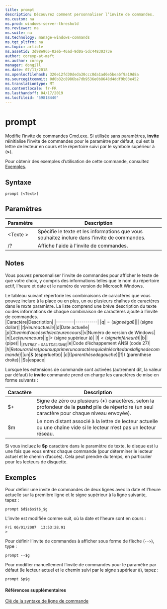 ```yaml
---
title: prompt
description: Découvrez comment personnaliser l’invite de commandes.
ms.custom: na
ms.prod: windows-server-threshold
ms.reviewer: na
ms.suite: na
ms.technology: manage-windows-commands
ms.tgt_pltfrm: na
ms.topic: article
ms.assetid: 3d98e965-02eb-46ad-9d0a-5dc44830373e
author: coreyp-at-msft
ms.author: coreyp
manager: dongill
ms.date: 07/11/2018
ms.openlocfilehash: 320e12fd30deda30ccc0da1ad6e5bea6f9a19d8a
ms.sourcegitcommit: 0d0b32c8986ba7db9536e0b8648d4ddf9b03e452
ms.translationtype: MT
ms.contentlocale: fr-FR
ms.lasthandoff: 04/17/2019
ms.locfileid: "59818440"
---
```

# <a name="prompt"></a>prompt



Modifie l’invite de commandes Cmd.exe. Si utilisée sans paramètres, **invite** réinitialise l’invite de commandes pour le paramètre par défaut, qui est la lettre de lecteur en cours et le répertoire suivi par le symbole supérieur à (**>**).

Pour obtenir des exemples d’utilisation de cette commande, consultez [Exemples](#BKMK_examples).

## <a name="syntax"></a>Syntaxe

```
prompt [<Text>]
```

## <a name="parameters"></a>Paramètres

|Paramètre|Description|
|---------|-----------|
|\<Texte >|Spécifie le texte et les informations que vous souhaitez inclure dans l’invite de commandes.|
|/?|Affiche l'aide à l'invite de commandes.|

## <a name="remarks"></a>Notes

Vous pouvez personnaliser l’invite de commandes pour afficher le texte de que votre choix, y compris des informations telles que le nom du répertoire actif, l’heure et date et le numéro de version de Microsoft Windows.

Le tableau suivant répertorie les combinaisons de caractères que vous pouvez inclure à la place ou en plus, un ou plusieurs chaînes de caractères dans le *texte* paramètre. La liste comprend une brève description du texte ou des informations de chaque combinaison de caractères ajoute à l’invite de commandes.  
|Caractère|Description|
|---------|-----------|
|$q|= (signe égal)|
|$$|$ (signe dollar)|
|$t|Heure actuelle|
|$d|Date actuelle|
|$p|Chemin d’accès et le lecteur en cours|
|$v|Numéro de version de Windows|
|$n|Lecteur en cours|
|$g|> (signe supérieur à)|
|$l|< (signe inférieur à)|
|$b|| (pipe)|
|$_|ENTREZ-SAUT DE LIGNE|
|$e|Code d’échappement ANSI (code 27)|
|$h|Retour arrière (pour supprimer un caractère qui a été écrite dans la ligne de commande)|
|$un|& (esperluette)|
|$c|((parenthèse de gauche)|
|$f|) (parenthèse droite)|
|$s|espace|

Lorsque les extensions de commande sont activées (autrement dit, la valeur par défaut) le **invite** commande prend en charge les caractères de mise en forme suivants :  

|Caractère|Description|
|---------|-----------|
|$+|Signe de zéro ou plusieurs (**+**) caractères, selon la profondeur de la **pushd** pile de répertoire (un seul caractère pour chaque niveau envoyée).|
|$m|Le nom distant associé à la lettre de lecteur actuelle ou une chaîne vide si le lecteur n’est pas un lecteur réseau.|

Si vous incluez le **$p** caractère dans le paramètre de texte, le disque est lu une fois que vous entrez chaque commande (pour déterminer le lecteur actuel et le chemin d’accès). Cela peut prendre du temps, en particulier pour les lecteurs de disquette.

## <a name="BKMK_examples"></a>Exemples

Pour définir une invite de commandes de deux lignes avec la date et l’heure actuelle sur la première ligne et le signe supérieur à la ligne suivante, tapez :
```
prompt $d$s$s$t$_$g 
```
L’invite est modifiée comme suit, où la date et l’heure sont en cours :
```
Fri 06/01/2007  13:53:28.91
>
```
Pour définir l’invite de commandes à afficher sous forme de flèche (`-->`), type :
```
prompt --$g
```
Pour modifier manuellement l’invite de commandes pour le paramètre par défaut (le lecteur actuel et le chemin suivi par le signe supérieur à), tapez :
```
prompt $p$g
```

#### <a name="additional-references"></a>Références supplémentaires

[Clé de la syntaxe de ligne de commande](command-line-syntax-key.md)